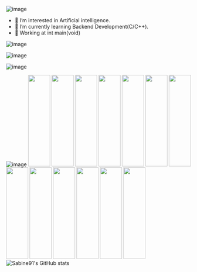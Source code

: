 ![image](https://user-images.githubusercontent.com/96158726/152914620-223c5fa5-6d75-45d1-9b64-35a6b9e83171.png)

- 👀 I’m interested in Artificial intelligence.
- 🌱 I’m currently learning Backend Development(C/C++).
- 🏬 Working at int main(void)

![image](https://user-images.githubusercontent.com/96158726/152921175-067b5936-08fc-4ba5-be67-7c8c167a1227.png)

![image](https://user-images.githubusercontent.com/96158726/152920469-d00b916f-60e6-46a1-9c60-bda4858599e8.png)

![image](https://user-images.githubusercontent.com/96158726/152920654-51b3e178-ee3e-490f-894b-b795268ee234.png)

![image](https://user-images.githubusercontent.com/96158726/152921674-167da391-ac5a-42b8-892c-b45edbc7f434.png)
<img src="https://cdn.jsdelivr.net/gh/devicons/devicon/icons/bash/bash-original.svg" width="60" height="250" />
<img src="https://cdn.jsdelivr.net/gh/devicons/devicon/icons/gcc/gcc-original.svg" width="60" height="250"/>
<img src="https://cdn.jsdelivr.net/gh/devicons/devicon/icons/git/git-original.svg" width="60" height="250"/>
<img src="https://cdn.jsdelivr.net/gh/devicons/devicon/icons/linux/linux-original.svg" width="60" height="250" />
<img src="https://cdn.jsdelivr.net/gh/devicons/devicon/icons/markdown/markdown-original.svg" width="60" height="250" />
<img src="https://cdn.jsdelivr.net/gh/devicons/devicon/icons/vscode/vscode-original.svg" width="60" height="250" />
<img src="https://cdn.jsdelivr.net/gh/devicons/devicon/icons/vim/vim-original.svg" width="60" height="250" />
<img src="https://cdn.jsdelivr.net/gh/devicons/devicon/icons/c/c-original.svg" width="60" height="250" />
<img src="https://cdn.jsdelivr.net/gh/devicons/devicon/icons/cplusplus/cplusplus-original.svg" width="60" height="250"/>
<img src="https://cdn.jsdelivr.net/gh/devicons/devicon/icons/python/python-original.svg" width="60" height="250" />
<img src="https://cdn.jsdelivr.net/gh/devicons/devicon/icons/google/google-original.svg" width="60" height="250"/>
<img src="https://cdn.jsdelivr.net/gh/devicons/devicon/icons/figma/figma-original.svg" width="60" height="250" />
<img src="https://cdn.jsdelivr.net/gh/devicons/devicon/icons/canva/canva-original.svg" width="60" height="250" />
![Sabine91's GitHub stats](https://github-readme-stats.vercel.app/api?username=Sabine91&show_icons=true&theme=moltack) 
